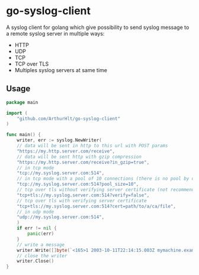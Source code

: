 # go-syslog-client

A syslog client for golang which give possibility to send syslog message to a remote syslog server in multiple ways:
- HTTP
- UDP
- TCP
- TCP over TLS
- Multiples syslog servers at same time

## Usage

```go
package main

import (
    "github.com/ArthurHlt/go-syslog-client"
)

func main() {
    writer, err := syslog.NewWriter(
    // data will be sent in http to this url with POST params
	"https://my.http.server.com/receive",
	// data will be sent http with gzip compression
	"https://my.http.server.com/receive?in_gzip=true",
	// in tcp mode
	"tcp://my.syslog.server.com:514",
	// in tcp mode with a pool of 10 connections (there is no pool by default)
    "tcp://my.syslog.server.com:514?pool_size=10",
	// tcp over tls without verifying server certificate (not recommended)
	"tcp+tls://my.syslog.server.com:514?verify=false",
	// tcp over tls with verifying server certificate
	"tcp+tls://my.syslog.server.com:514?cert=path/to/a/ca/file",
	// in udp mode
    "udp://my.syslog.server.com:514",
    )
	if err != nil {
        panic(err)
    }
    // write a message
    writer.Write([]byte(`<165>1 2003-10-11T22:14:15.003Z mymachine.example.com evntslog - ID47 [exampleSDID@32473 iut="3" eventSource="Application" eventID="1011"] BOMAn application event log entry...`))
    // close the writer
    writer.Close()
}
```
